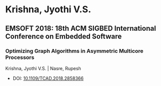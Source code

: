 # Krishna, Jyothi V.S.

## EMSOFT 2018: 18th ACM SIGBED International Conference on Embedded Software

### Optimizing Graph Algorithms in Asymmetric Multicore Processors
Krishna, Jyothi V.S. | Nasre, Rupesh
* DOI: [10.1109/TCAD.2018.2858366](https://doi.org/10.1109/TCAD.2018.2858366)

